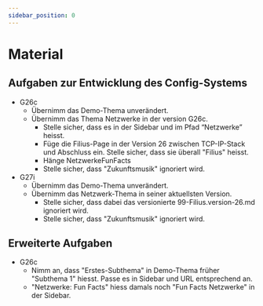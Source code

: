 ```yaml
---
sidebar_position: 0
---
```


# Material
## Aufgaben zur Entwicklung des Config-Systems
- G26c
  - Übernimm das Demo-Thema unverändert.
  - Übernimm das Thema Netzwerke in der version G26c.
    - Stelle sicher, dass es in der Sidebar und im Pfad “Netzwerke” heisst.
    - Füge die Filius-Page in der Version 26 zwischen TCP-IP-Stack und Abschluss ein. Stelle sicher, dass sie überall "Filius" heisst.
    - Hänge NetzwerkeFunFacts
    - Stelle sicher, dass "Zukunftsmusik" ignoriert wird.
- G27i
  - Übernimm das Demo-Thema unverändert.
  - Übernimm das Netzwerk-Thema in seiner aktuellsten Version.
    - Stelle sicher, dass dabei das versionierte 99-Filius.version-26.md ignoriert wird.
    - Stelle sicher, dass "Zukunftsmusik" ignoriert wird.

## Erweiterte Aufgaben
- G26c
  - Nimm an, dass "Erstes-Subthema" in Demo-Thema früher "Subthema 1" hiesst. Passe es in Sidebar und URL entsprechend an.
  - "Netzwerke: Fun Facts" hiess damals noch "Fun Facts Netzwerke" in der Sidebar. 
